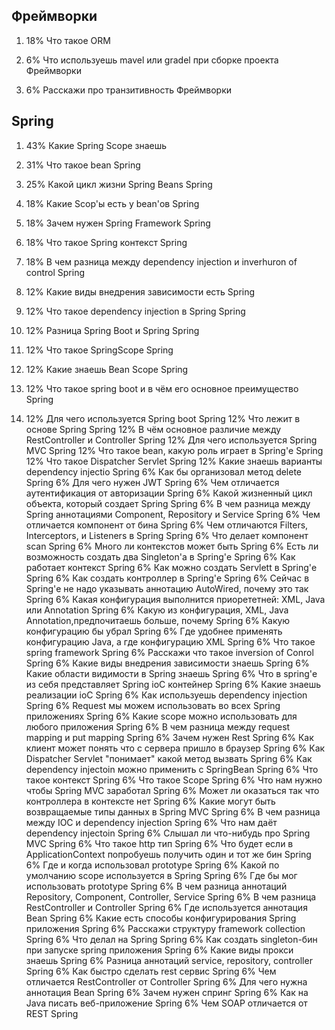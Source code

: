 
## Фреймворки

1. 18% Что такое ORM

2. 6% Что используешь mavel или gradel при сборке проекта Фреймворки

3. 6% Расскажи про транзитивность Фреймворки

## Spring


1. 43% Какие Spring Scope знаешь

2. 31% Что такое bean Spring

3. 25% Какой цикл жизни Spring Beans Spring

4. 18% Какие Scop'ы есть у bean'ов Spring

5. 18% Зачем нужен Spring Framework Spring

6. 18% Что такое Spring контекст Spring

7. 18% В чем разница между dependency injection и inverhuron of control Spring

8. 12% Какие виды внедрения зависимости есть Spring

9. 12% Что такое dependency injection в Spring Spring

10. 12% Разница Spring Boot и Spring Spring

11. 12% Что такое SpringScope Spring

12. 12% Какие знаешь Bean Scope Spring

13. 12% Что такое spring boot и в чём его основное преимущество Spring

14. 12% Для чего используется Spring boot Spring
12% Что лежит в основе Spring Spring
12% В чём основное различие между RestController и Controller Spring
12% Для чего используется Spring MVC Spring
12% Что такое bean, какую роль играет в Spring'е Spring
12% Что такое Dispatcher Servlet Spring
12% Какие знаешь варианты dependency injectio Spring
6% Как бы организовал метод delete Spring
6% Для чего нужен JWT Spring
6% Чем отличается аутентификация от авторизации Spring
6% Какой жизненный цикл объекта, который создает Spring Spring
6% В чем разница между Spring аннотациями Component, Repository и Service Spring
6% Чем отличается компонент от бина Spring
6% Чем отличаются Filters, Interceptors, и Listeners в Spring Spring
6% Что делает компонент scan Spring
6% Много ли контекстов может быть Spring
6% Есть ли возможность создать два Singleton'а в Spring'е Spring
6% Как работает контекст Spring
6% Как можно создать Servlett в Spring'е Spring
6% Как создать контроллер в Spring'е Spring
6% Сейчас в Spring'е не надо указывать аннотацию AutoWired, почему это так
Spring
6% Какая конфигурация выполнится приорететней: XML, Java или Annotation Spring
6% Какую из конфигурация, XML, Java Annotation,предпочитаешь больше, почему
Spring
6% Какую конфигурацию бы убрал Spring
6% Где удобнее применять конфигурацию Java, а где конфигурацию XML Spring
6% Что такое spring framework Spring
6% Расскажи что такое inversion of Conrol Spring
6% Какие виды внедрения зависимости знаешь Spring
6% Какие области видимости в Spring знаешь Spring
6% Что в spring'е из себя представляет Spring ioC контейнер Spring
6% Какие знаешь реализации ioC Spring
6% Как используешь dependency injection Spring
6% Request мы можем использовать во всех Spring приложениях Spring
6% Какие scope можно использовать для любого приложения Spring
6% В чем разница между request mapping и put mapping Spring
6% Зачем нужен Rest Spring
6% Как клиент может понять что с сервера пришло в браузер Spring
6% Как Dispatcher Servlet "понимает" какой метод вызвать Spring
6% Как dependency injectoin можно применить с SpringBean Spring
6% Что такое контекст Spring
6% Что такое Scope Spring
6% Что нам нужно чтобы Spring MVC заработал Spring
6% Может ли оказаться так что контроллера в контексте нет Spring
6% Какие могут быть возвращаемые типы данных в Spring MVC Spring
6% В чем разница между IOC и dependency injection Spring
6% Что нам даёт dependency injectoin Spring
6% Слышал ли что-нибудь про Spring MVC Spring
6% Что такое http тип Spring
6% Что будет если в ApplicationContext попробуешь получить один и тот же бин
Spring
6% Где и когда использовал prototype Spring
6% Какой по умолчанию scope используется в Spring Spring
6% Где бы мог использовать prototype Spring
6% В чем разница аннотаций Repository, Component, Controller, Service Spring
6% В чем разница RestController и Controller Spring
6% Где используется аннотация Bean Spring
6% Какие есть способы конфигурирования Spring приложения Spring
6% Расскажи структуру framework collection Spring
6% Что делал на Spring Spring
6% Как создать singleton-бин при запуске spring приложения Spring
6% Какие виды прокси знаешь Spring
6% Разница аннотаций service, repository, controller Spring
6% Как быстро сделать rest сервис Spring
6% Чем отличается RestController от Controller Spring
6% Для чего нужна аннотация Bean Spring
6% Зачем нужен спринг Spring
6% Как на Java писать веб-приложение Spring
6% Чем SOAP отличается от REST Spring
